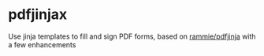 pdfjinjax
========

Use jinja templates to fill and sign PDF forms, based on [rammie/pdfjinja](https://github.com/rammie/pdfjinja) with a few enhancements
